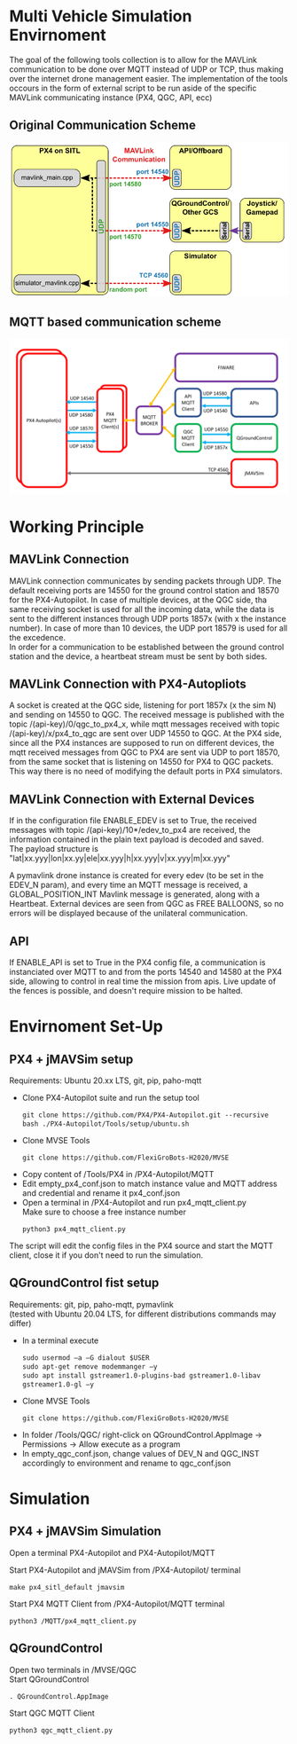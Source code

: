 # Multi Vehicle Simulation Envirnoment
The goal of the following tools collection is to allow for the MAVLink communication to be done over MQTT instead of UDP or TCP, thus making over the internet drone management easier.
The implementation of the tools occours in the form of external script to be run aside of the specific MAVLink communicating instance (PX4, QGC, API, ecc)

## Original Communication Scheme
![Original Communication Scheme](ocso.png)

## MQTT based communication scheme
![Communication Scheme](mcs.png)

# Working Principle

## MAVLink Connection
MAVLink connection communicates by sending packets through UDP. The default receiving ports are 14550 for the ground control station and 18570 for the PX4-Autopilot. In case of multiple devices, at the QGC side, tha same receiving socket is used for all the incoming data, while the data is sent to the different instances through UDP ports 1857x (with x the instance number). In case of more than 10 devices, the UDP port 18579 is used for all the excedence.  
In order for a communication to be established between the ground control station and the device, a heartbeat stream must be sent by both sides.

## MAVLink Connection with PX4-Autopliots
A socket is created at the QGC side, listening for port 1857x (x the sim N) and sending on 14550 to QGC. 
The received message is published with the topic /(api-key)/0/qgc_to_px4_x, while mqtt messages received with topic /(api-key)/x/px4_to_qgc are sent over UDP 14550 to QGC. 
At the PX4 side, since all the PX4 instances are supposed to run on different devices, the mqtt received messages from QGC to PX4 are sent via UDP to port 18570, from the same socket that is listening on 14550 for PX4 to QGC packets. 
This way there is no need of modifying the default ports in PX4 simulators.
## MAVLink Connection with External Devices
If in the configuration file ENABLE_EDEV is set to True, the received messages with topic /(api-key)/10*/edev_to_px4 are received, the information contained in the plain text payload is decoded and saved.  
The payload structure is "lat|xx.yyy|lon|xx.yy|ele|xx.yyy|h|xx.yyy|v|xx.yyy|m|xx.yyy"

A pymavlink drone instance is created for every edev (to be set in the EDEV_N param), and every time an MQTT message is received, a GLOBAL_POSITION_INT Mavlink message is generated, along with a Heartbeat.
External devices are seen from QGC as FREE BALLOONS, so no errors will be displayed because of the unilateral communication.

## API 
If ENABLE_API is set to True in the PX4 config file, a communication is instanciated over MQTT to and from the ports 14540 and 14580 at the PX4 side, allowing to control in real time the mission from apis.
Live update of the fences is possible, and doesn't require mission to be halted.  


# Envirnoment Set-Up
## PX4 + jMAVSim setup
Requirements: Ubuntu 20.xx LTS, git, pip, paho-mqtt
- Clone PX4-Autopilot suite and run the setup tool
    ```
    git clone https://github.com/PX4/PX4-Autopilot.git --recursive
    bash ./PX4-Autopilot/Tools/setup/ubuntu.sh
    ```
- Clone MVSE Tools
    ```
    git clone https://github.com/FlexiGroBots-H2020/MVSE
    ```
- Copy content of /Tools/PX4 in /PX4-Autopilot/MQTT
- Edit empty_px4_conf.json to match instance value and MQTT address and credential and rename it px4_conf.json
- Open a terminal in /PX4-Autopilot and run px4_mqtt_client.py  
Make sure to  choose a free instance number
    ```
    python3 px4_mqtt_client.py
    ```
The script will edit the config files in the PX4 source and start the MQTT client, close it if you don't need to run the simulation.
## QGroundControl  fist setup
Requirements: git, pip, paho-mqtt, pymavlink  
(tested with Ubuntu 20.04 LTS, for different distributions commands may differ)
- In a terminal execute
    ```
    sudo usermod –a –G dialout $USER
    sudo apt-get remove modemmanger –y
    sudo apt install gstreamer1.0-plugins-bad gstreamer1.0-libav gstreamer1.0-gl –y
    ```
- Clone MVSE Tools
    ```
    git clone https://github.com/FlexiGroBots-H2020/MVSE
    ```
- In folder /Tools/QGC/ right-click on QGroundControl.AppImage -> Permissions -> Allow execute as a program
- In empty_qgc_conf.json, change values of DEV_N and QGC_INST accordingly to environment and rename to qgc_conf.json

# Simulation
## PX4 + jMAVSim Simulation
Open a terminal PX4-Autopilot and  PX4-Autopilot/MQTT

Start PX4-Autopilot and jMAVSim from /PX4-Autopilot/ terminal
```
make px4_sitl_default jmavsim
```

Start PX4 MQTT Client from /PX4-Autopilot/MQTT terminal
```
python3 /MQTT/px4_mqtt_client.py
```

## QGroundControl
Open two terminals in /MVSE/QGC  
Start QGroundControl
```
. QGroundControl.AppImage
```
Start QGC MQTT Client
```
python3 qgc_mqtt_client.py
```